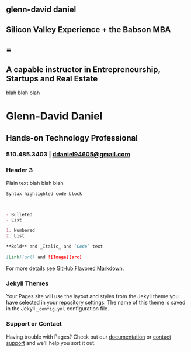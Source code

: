 ## glenn-david daniel

## Silicon Valley Experience + the Babson MBA 

## = 

## A capable instructor in Entrepreneurship, Startups and Real Estate

blah blah blah
# Glenn-David Daniel
## Hands-on Technology Professional
### 510.485.3403 | ddaniel94605@gmail.com
### Header 3

Plain text blah blah blah

```markdown
Syntax highlighted code block



- Bulleted
- List

1. Numbered
2. List

**Bold** and _Italic_ and `Code` text

[Link](url) and ![Image](src)
```

For more details see [GitHub Flavored Markdown](https://guides.github.com/features/mastering-markdown/).

### Jekyll Themes

Your Pages site will use the layout and styles from the Jekyll theme you have selected in your [repository settings](https://github.com/d2rd/glenn-david/settings). The name of this theme is saved in the Jekyll `_config.yml` configuration file.

### Support or Contact

Having trouble with Pages? Check out our [documentation](https://docs.github.com/categories/github-pages-basics/) or [contact support](https://support.github.com/contact) and we’ll help you sort it out.
